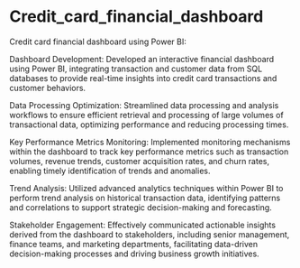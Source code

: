 # Credit_card_financial_dashboard
Credit card financial dashboard using Power BI:

Dashboard Development: Developed an interactive financial dashboard using Power BI, integrating transaction and customer data from SQL databases to provide real-time insights into credit card transactions and customer behaviors.

Data Processing Optimization: Streamlined data processing and analysis workflows to ensure efficient retrieval and processing of large volumes of transactional data, optimizing performance and reducing processing times.

Key Performance Metrics Monitoring: Implemented monitoring mechanisms within the dashboard to track key performance metrics such as transaction volumes, revenue trends, customer acquisition rates, and churn rates, enabling timely identification of trends and anomalies.

Trend Analysis: Utilized advanced analytics techniques within Power BI to perform trend analysis on historical transaction data, identifying patterns and correlations to support strategic decision-making and forecasting.

Stakeholder Engagement: Effectively communicated actionable insights derived from the dashboard to stakeholders, including senior management, finance teams, and marketing departments, facilitating data-driven decision-making processes and driving business growth initiatives.
